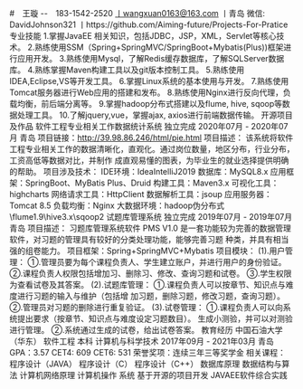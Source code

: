#　王璇
--　183-1542-2520 丨wangxuan0163@163.com 丨青岛
微信: DavidJohnson321 丨https://github.com/Aiming-future/Projects-For-Pratice
专业技能
1.掌握JavaEE 相关知识，包括JDBC，JSP，XML，Servlet等核心技术。
2.熟练使用SSM（Spring+SpringMVC/SpringBoot+Mybatis(Plus))框架进行应用开发。
3.熟练使用Mysql，了解Redis缓存数据库，了解SQLServer数据库。
4.熟练掌握Maven构建工具以及git版本控制工具。
5.熟练使用IDEA,Eclipse,VS等开发工具。
6.掌握Linux系统的基本使用与开发。
7.熟练使用Tomcat服务器进行Web应用的搭建和发布。
8.熟练使用Nginx进行反向代理，负载均衡，前后端分离等。
9.掌握hadoop分布式搭建以及flume, hive, sqoop等数据处理工具。
10.了解jquery,vue，掌握ajax, axios进行前端数据传输。
开源项目及作品
软件工程专业相关工作数据统计系统
独立完成
2020年07月 - 2020年07月
青岛
项目链接：http://39.98.86.246/html/pie.html
项目描述：
该系统将软件工程专业相关工作的数据清晰化，直观化。通过岗位数量，地区分布，行业分布，工资高低等数据对比，并制作
成直观易懂的图表，为毕业生的就业选择提供明确的帮助。
项目涉及技术：
IDE环境：IdeaIntelliJ2019
数据库：MySQL8.x
应用框架：SpringBoot、MyBatis Plus、Druid
构建工具：Maven3.x
可视化工具：highcharts
网络请求工具：HttpClient
数据解析工具：jsoup
应用服务器：Tomcat 8.5
负载均衡：Nginx
大数据环境：hadoop伪分布式\flume1.9\hive3.x\sqoop2
试题库管理系统
独立完成
2019年07月 - 2019年07月
青岛
项目描述：
习题库管理系统软件 PMS V1.0 是一套功能较为完善的数据管理软件，对习题的管理具有较好的分类处理功能，能够完善习题
种类，并具有相当强的组卷能力。
项目框架：Spring+SpringMVC+Mybatis
项目模块：
(1).用户管理：
①.管理员要为每个课程负责人、学生建立账户，并进行用户的身份验证。
②.课程负责人权限包括增加习、删除习、修改、查询习题和试卷。
③.学生权限为查看试卷及其答案。
(2).试题库管理：
①.课程负责人可以按章节、知识点与难度进行习题的输入与维护（包括增
加习题，删除习题，修改习题，查询习题）。
②.管理员对习题的删除进行重复验证。
(3).试卷管理：
①.课程负责人可以向系统提出要求（按章节、知识点与难度设定习题数目）。
生成小测验，并可以对测验进行管理。
②.系统通过生成的试卷，给出试卷答案。
教育经历
中国石油大学（华东）
软件工程 本科 计算机与科学技术
2017年09月 - 2021年03月
青岛
GPA：3.57 CET4: 609 CET6: 531
荣誉奖项：连续三年三等奖学金
相关课程： 程序设计（JAVA） 程序设计（C） 程序设计（C++） 数据库原理 数据结构与算法 计算机网络原理 计算机操作
系统 基于开源的项目开发 JAVAEE软件综合实践
